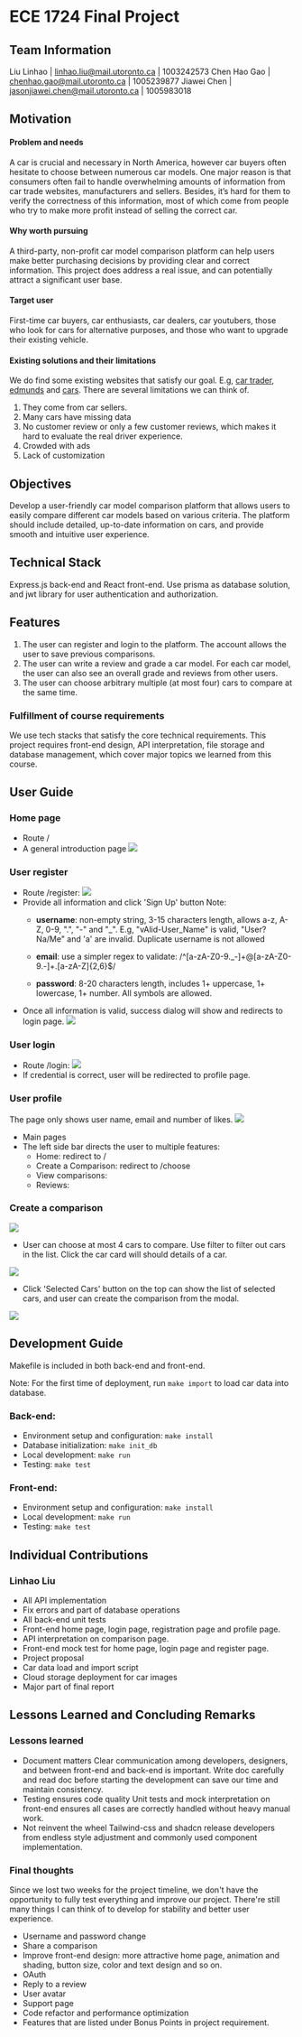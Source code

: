 # ECE 1724 Final Project

## Team Information

Liu Linhao | linhao.liu@mail.utoronto.ca | 1003242573
Chen Hao Gao | chenhao.gao@mail.utoronto.ca | 1005239877
Jiawei Chen | jasonjiawei.chen@mail.utoronto.ca | 1005983018

## Motivation

#### Problem and needs

A car is crucial and necessary in North America, however car buyers often hesitate to choose between numerous car models. One major reason is that consumers often fail to handle overwhelming amounts of information from car trade websites, manufacturers and sellers. Besides, it’s hard for them to verify the correctness of this information, most of which come from people who try to make more profit instead of selling the correct car.

#### Why worth pursuing

A third-party, non-profit car model comparison platform can help users make better purchasing decisions by providing clear and correct information. This project does address a real issue, and can potentially attract a significant user base.

#### Target user

First-time car buyers, car enthusiasts, car dealers, car youtubers, those who look for cars for alternative purposes, and those who want to upgrade their existing vehicle.

#### Existing solutions and their limitations

We do find some existing websites that satisfy our goal. E.g, [car trader](https://www.autotrader.ca/research/comparison), [edmunds](https://www.edmunds.com/car-comparisons) and [cars](https://www.cars.com/research/compare/). There are several limitations we can think of.

1. They come from car sellers.  
2. Many cars have missing data  
3. No customer review or only a few customer reviews, which makes it hard to evaluate the real driver experience.  
4. Crowded with ads  
5. Lack of customization

## Objectives

Develop a user-friendly car model comparison platform that allows users to easily compare different car models based on various criteria. The platform should include detailed, up-to-date information on cars, and provide smooth and intuitive user experience. 

## Technical Stack

Express.js back-end and React front-end. Use prisma as database solution, and jwt library for user authentication and authorization.

## Features

1. The user can register and login to the platform. The account allows the user to save previous comparisons.  
2. The user can write a review and grade a car model. For each car model, the user can also see an overall grade and reviews from other users.  
3. The user can choose arbitrary multiple (at most four) cars to compare at the same time. 

### Fulfillment of course requirements 
We use tech stacks that satisfy the core technical requirements.
This project requires front-end design, API interpretation, file storage and database management, which cover major topics we learned from this course.

## User Guide

### Home page
- Route /
- A general introduction page
![](./screenshots/home.png)
### User register
- Route /register:
![](./screenshots/register.png)
- Provide all information and click 'Sign Up' button
Note: 
  - **username**: non-empty string, 3-15 characters length, allows a-z, A-Z, 0-9, ".", "-" and "_". E.g, "vAlid-User_Name" is valid, "User?Na/Me" and 'a' are invalid. Duplicate username is not allowed

  - **email**: use a simpler regex to validate: /\^[a-zA-Z0-9._-]+@[a-zA-Z0-9.-]+\.[a-zA-Z]{2,6}$/

  - **password**: 8-20 characters length, includes 1+ uppercase, 1+ lowercase, 1+ number. All symbols are allowed.
- Once all information is valid, success dialog will show and redirects to login page.
![](./screenshots/register_success.png)

### User login
- Route /login:
![](./screenshots/login.png)
- If credential is correct, user will be redirected to profile page.

### User profile
The page only shows user name, email and number of likes.
![](profile.png)
- Main pages
- The left side bar directs the user to multiple features:
  - Home: redirect to /
  - Create a Comparison: redirect to /choose
  - View comparisons: 
  - Reviews: 
### Create a comparison
![](./screenshots/comparison.png)
- User can choose at most 4 cars to compare. Use filter to filter out cars in the list. Click the car card will should details of a car.

![](./screenshots/car_detail.png)

- Click 'Selected Cars' button on the top can show the list of selected cars, and user can create the comparison from the modal.

![](./screenshots/compare.png)


## Development Guide

Makefile is included in both back-end and front-end.

Note: For the first time of deployment, run `make import` to load car data into database.

### Back-end:
- Environment setup and configuration: `make install`
- Database initialization: `make init_db`
- Local development: `make run`
- Testing: `make test`

### Front-end:
- Environment setup and configuration: `make install`
- Local development: `make run`
- Testing: `make test`

## Individual Contributions

### Linhao Liu
- All API implementation
- Fix errors and part of database operations
- All back-end unit tests
- Front-end home page, login page, registration page and profile page.
- API interpretation on comparison page.
- Front-end mock test for home page, login page and register page.
- Project proposal
- Car data load and import script
- Cloud storage deployment for car images
- Major part of final report

## Lessons Learned and Concluding Remarks
### Lessons learned
- Document matters
Clear communication among developers, designers, and between front-end and back-end is important. Write doc carefully and read doc before starting the development can save our time and maintain consistency.
- Testing ensures code quality
Unit tests and mock interpretation on front-end ensures all cases are correctly handled without heavy manual work.
- Not reinvent the wheel
Tailwind-css and shadcn release developers from endless style adjustment and commonly used component implementation.
### Final thoughts

Since we lost two weeks for the project timeline, we don't have the opportunity to fully test everything and improve our project. There're still many things I can think of to develop for stability and better user experience.
- Username and password change
- Share a comparison
- Improve front-end design: more attractive home page, animation and shading, button size, color and text design and so on.
- OAuth
- Reply to a review
- User avatar
- Support page
- Code refactor and performance optimization
- Features that are listed under Bonus Points in project requirement.
